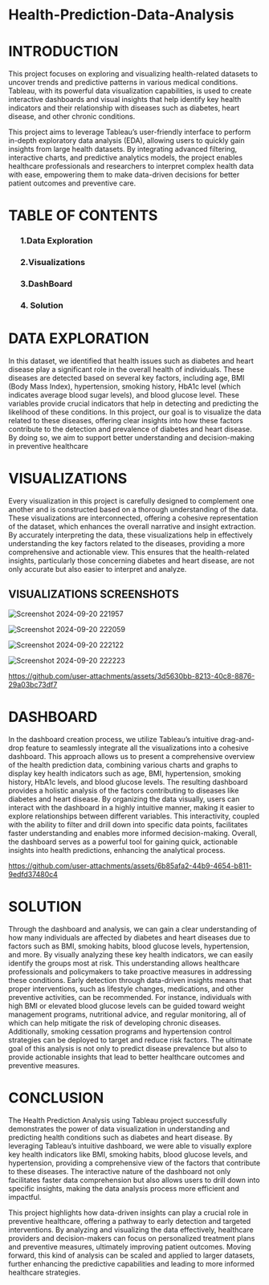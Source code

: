 # Health-Prediction-Data-Analysis

# INTRODUCTION

<P> This project focuses on exploring and visualizing health-related datasets to uncover trends and predictive patterns in various medical conditions. Tableau, with its powerful data visualization capabilities, is used to create interactive dashboards and visual insights that help identify key health indicators and their relationship with diseases such as diabetes, heart disease, and other chronic conditions.

This project aims to leverage Tableau’s user-friendly interface to perform in-depth exploratory data analysis (EDA), allowing users to quickly gain insights from large health datasets. By integrating advanced filtering, interactive charts, and predictive analytics models, the project enables healthcare professionals and researchers to interpret complex health data with ease, empowering them to make data-driven decisions for better patient outcomes and preventive care.</P>

# TABLE OF CONTENTS
<ol> <H3>1.Data Exploration</H3>
     <H3> 2.Visualizations</H3>
     <H3> 3.DashBoard </H3>
     <h3>4. Solution </h3>
</ol>

# DATA EXPLORATION
<p>In this dataset, we identified that health issues such as diabetes and heart disease play a significant role in the overall health of individuals. These diseases are detected based on several key factors, including age, BMI (Body Mass Index), hypertension, smoking history, HbA1c level (which indicates average blood sugar levels), and blood glucose level. These variables provide crucial indicators that help in detecting and predicting the likelihood of these conditions. In this project, our goal is to visualize the data related to these diseases, offering clear insights into how these factors contribute to the detection and prevalence of diabetes and heart disease. By doing so, we aim to support better understanding and decision-making in preventive healthcare</p>

# VISUALIZATIONS
<p>Every visualization in this project is carefully designed to complement one another and is constructed based on a thorough understanding of the data. These visualizations are interconnected, offering a cohesive representation of the dataset, which enhances the overall narrative and insight extraction. By accurately interpreting the data, these visualizations help in effectively understanding the key factors related to the diseases, providing a more comprehensive and actionable view. This ensures that the health-related insights, particularly those concerning diabetes and heart disease, are not only accurate but also easier to interpret and analyze.</p>
 <h2>VISUALIZATIONS SCREENSHOTS</h2>
 
 ![Screenshot 2024-09-20 221957](https://github.com/user-attachments/assets/19135dbf-bc86-4bf7-b251-dbcbe83b5c2a)

![Screenshot 2024-09-20 222059](https://github.com/user-attachments/assets/f242be5a-e2b8-4e2f-b39b-b6e2336d9bdd)

![Screenshot 2024-09-20 222122](https://github.com/user-attachments/assets/66f8e8ec-936d-456a-bffa-f295db9a3869)

![Screenshot 2024-09-20 222223](https://github.com/user-attachments/assets/76d416b0-74bc-44ae-89a5-98b6e0a0a4bd)



https://github.com/user-attachments/assets/3d5630bb-8213-40c8-8876-29a03bc73df7


# DASHBOARD
<P>
In the dashboard creation process, we utilize Tableau’s intuitive drag-and-drop feature to seamlessly integrate all the visualizations into a cohesive dashboard. This approach allows us to present a comprehensive overview of the health prediction data, combining various charts and graphs to display key health indicators such as age, BMI, hypertension, smoking history, HbA1c levels, and blood glucose levels. The resulting dashboard provides a holistic analysis of the factors contributing to diseases like diabetes and heart disease. By organizing the data visually, users can interact with the dashboard in a highly intuitive manner, making it easier to explore relationships between different variables. This interactivity, coupled with the ability to filter and drill down into specific data points, facilitates faster understanding and enables more informed decision-making. Overall, the dashboard serves as a powerful tool for gaining quick, actionable insights into health predictions, enhancing the analytical process.</P>



https://github.com/user-attachments/assets/6b85afa2-44b9-4654-b811-9edfd37480c4

# SOLUTION
<P>Through the dashboard and analysis, we can gain a clear understanding of how many individuals are affected by diabetes and heart diseases due to factors such as BMI, smoking habits, blood glucose levels, hypertension, and more. By visually analyzing these key health indicators, we can easily identify the groups most at risk. This understanding allows healthcare professionals and policymakers to take proactive measures in addressing these conditions. Early detection through data-driven insights means that proper interventions, such as lifestyle changes, medications, and other preventive activities, can be recommended. For instance, individuals with high BMI or elevated blood glucose levels can be guided toward weight management programs, nutritional advice, and regular monitoring, all of which can help mitigate the risk of developing chronic diseases. Additionally, smoking cessation programs and hypertension control strategies can be deployed to target and reduce risk factors. The ultimate goal of this analysis is not only to predict disease prevalence but also to provide actionable insights that lead to better healthcare outcomes and preventive measures.</P>

# CONCLUSION
<P>The Health Prediction Analysis using Tableau project successfully demonstrates the power of data visualization in understanding and predicting health conditions such as diabetes and heart disease. By leveraging Tableau’s intuitive dashboard, we were able to visually explore key health indicators like BMI, smoking habits, blood glucose levels, and hypertension, providing a comprehensive view of the factors that contribute to these diseases. The interactive nature of the dashboard not only facilitates faster data comprehension but also allows users to drill down into specific insights, making the data analysis process more efficient and impactful.

This project highlights how data-driven insights can play a crucial role in preventive healthcare, offering a pathway to early detection and targeted interventions. By analyzing and visualizing the data effectively, healthcare providers and decision-makers can focus on personalized treatment plans and preventive measures, ultimately improving patient outcomes. Moving forward, this kind of analysis can be scaled and applied to larger datasets, further enhancing the predictive capabilities and leading to more informed healthcare strategies.</P>









